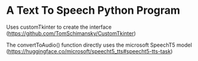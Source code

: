 # A Text To Speech Python Program

Uses customTkinter to create the interface (https://github.com/TomSchimansky/CustomTkinter)

The convertToAudio() function directly uses the microsoft SpeechT5 model (https://huggingface.co/microsoft/speecht5_tts#speecht5-tts-task)
